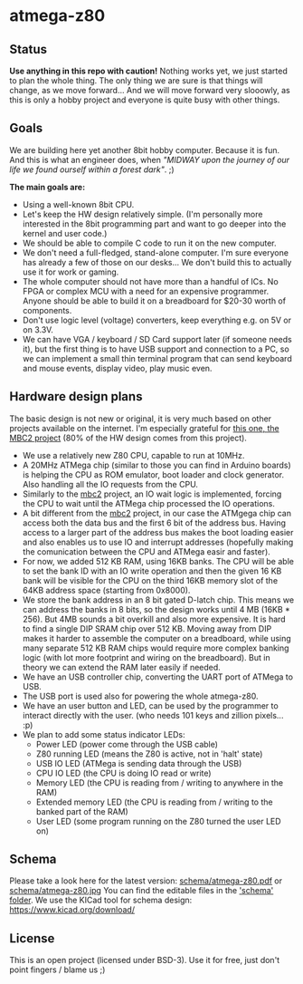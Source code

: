 
# atmega-z80


## Status
**Use anything in this repo with caution!**
Nothing works yet, we just started to plan the whole thing. The only thing we are sure is that things will change, as we move forward... And we will move forward very slooowly, as this is only a hobby project and everyone is quite busy with other things. 

## Goals
We are building here yet another 8bit hobby computer. Because it is fun. And this is what an engineer does, when *"MIDWAY upon the journey of our life we found ourself within a forest dark"*. ;)

**The main goals are:**

 - Using a well-known 8bit CPU.
 - Let's keep the HW design relatively simple. (I'm personally more interested in the 8bit programming part and want to go deeper into the kernel and user code.)
 - We should be able to compile C code to run it on the new computer.
 - We don't need a full-fledged, stand-alone computer. I'm sure everyone has already a few of those on our desks... We don't build this to actually use it for work or gaming.
 - The whole computer should not have more than a handful of ICs. No FPGA or complex MCU with a need for an expensive programmer. Anyone should be able to build it on a breadboard for $20-30 worth of components.
 - Don't use logic level (voltage) converters, keep everything e.g. on 5V or on 3.3V.
 - We can have VGA / keyboard / SD Card support later (if someone needs it), but the first thing is to have USB support and connection to a PC, so we can implement a small thin terminal program that can send keyboard and mouse events, display video, play music even.

## Hardware design plans
The basic design is not new or original, it is very much based on other projects available on the internet. I'm especially grateful for [this one, the MBC2 project](https://hackaday.io/project/159973-z80-mbc2-a-4-ics-homebrew-z80-computer) (80% of the HW design comes from this project). 

 - We use a relatively new Z80 CPU, capable to run at 10MHz. 
 - A 20MHz ATMega chip (similar to those you can find in Arduino boards) is helping the CPU as ROM emulator, boot loader and clock generator. Also handling all the IO requests from the CPU.
 - Similarly to the [mbc2](https://hackaday.io/project/159973-z80-mbc2-a-4-ics-homebrew-z80-computer) project, an IO wait logic is implemented, forcing the CPU to wait until the ATMega chip processed the IO operations.
 - A bit different from the [mbc2](https://hackaday.io/project/159973-z80-mbc2-a-4-ics-homebrew-z80-computer) project, in our case the ATMgega chip can access both the data bus and the first 6 bit of the address bus. Having access to a larger part of the address bus makes the boot loading easier and also enables us to use IO and interrupt addresses (hopefully making the comunication between the CPU and ATMega easir and faster).
 - For now, we added 512 KB RAM, using 16KB banks. The CPU will be able to set the bank ID with an IO write operation and then the given 16 KB bank will be visible for the CPU on the third 16KB memory slot of the 64KB address space (starting from 0x8000).
 - We store the bank address in an 8 bit gated D-latch chip. This means we can address the banks in 8 bits, so the design works until 4 MB (16KB * 256). But 4MB sounds a bit overkill and also more expensive. It is hard to find a single DIP SRAM chip over 512 KB. Moving away from DIP makes it harder to assemble the computer on a breadboard, while using many separate 512 KB RAM chips would require more complex banking logic (with lot more footprint and wiring on the breadboard). But in theory we can extend the RAM later easily if needed.
 - We have an USB controller chip, converting the UART port of ATMega to USB.
 - The USB port is used also for powering the whole atmega-z80.
 - We have an user button and LED, can be used by the programmer to interact directly with the user. (who needs 101 keys and zillion pixels... :p)
 - We plan to add some status indicator LEDs:
	 - Power LED (power come through the USB cable)
	 - Z80 running LED (means the Z80 is active, not in 'halt' state)
	 - USB IO LED (ATMega is sending data through the USB)
	 - CPU IO LED (the CPU is doing IO read or write)
	 - Memory LED (the CPU is reading from / writing to anywhere in the RAM)
	 - Extended memory LED (the CPU is reading from / writing to the banked part of the RAM)
	 - User LED (some program running on the Z80 turned the user LED on)


## Schema
Please take a look here for the latest version: [schema/atmega-z80.pdf](schema/atmega-z80.pdf) or [schema/atmega-z80.jpg](schema/atmega-z80.jpg)
You can find the editable files in the ['schema' folder](schema/). We use the KICad tool for schema design: https://www.kicad.org/download/

## License
This is an open project (licensed under BSD-3). Use it for free, just don't point fingers / blame us ;)